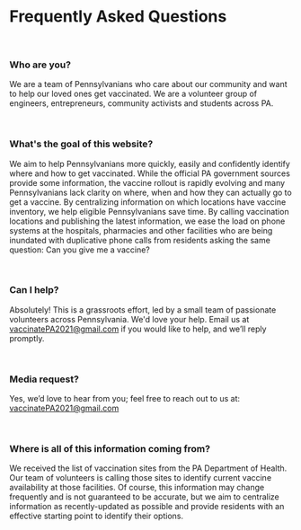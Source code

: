 # Frequently Asked Questions

<br />

### Who are you?

We are a team of Pennsylvanians who care about our community and want to help our loved ones get vaccinated. We are a volunteer group of engineers, entrepreneurs, community activists and students across PA.

<br />

### What's the goal of this website?

We aim to help Pennsylvanians more quickly, easily and confidently identify where and how to get vaccinated. While the official PA government sources provide some information, the vaccine rollout is rapidly evolving and many Pennsylvanians lack clarity on where, when and how they can actually go to get a vaccine.
By centralizing information on which locations have vaccine inventory, we help eligible Pennsylvanians save time. By calling vaccination locations and publishing the latest information, we ease the load on phone systems at the hospitals, pharmacies and other facilities who are being inundated with duplicative phone calls from residents asking the same question: Can you give me a vaccine?

<br />

### Can I help?

Absolutely! This is a grassroots effort, led by a small team of passionate volunteers across Pennsylvania. We'd love your help. Email us at [vaccinatePA2021@gmail.com](mailto:vaccinatePA2021@gmail.com) if you would like to help, and we’ll reply promptly.

<br />

### Media request?

Yes, we’d love to hear from you; feel free to reach out to us at: [vaccinatePA2021@gmail.com](mailto:vaccinatePA2021@gmail.com)

<br />

### Where is all of this information coming from?

We received the list of vaccination sites from the PA Department of Health. Our team of volunteers is calling those sites to identify current vaccine availability at those facilities. Of course, this information may change frequently and is not guaranteed to be accurate, but we aim to centralize information as recently-updated as possible and provide residents with an effective starting point to identify their options.
